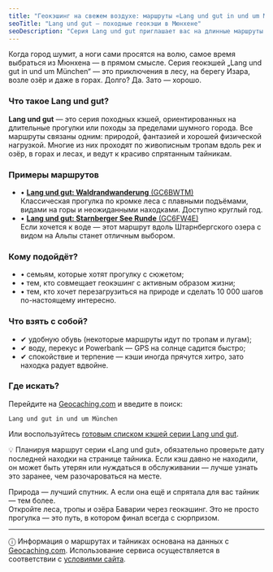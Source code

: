 ```yaml
---
title: "Геокэшинг на свежем воздухе: маршруты «Lang und gut in und um München»"
seoTitle: "Lang und gut – походные геокэши в Мюнхене"
seoDescription: "Серия Lang und gut приглашает вас на длинные маршруты с тайниками в лесах, у рек и в горах. Откройте природу Мюнхена по-новому!"
---
```


<div class="introText">
Когда город шумит, а ноги сами просятся на волю, самое время выбраться из Мюнхена — в прямом смысле. Серия геокэшей „Lang und gut in und um München“ — это приключения в лесу, на берегу Изара, возле озёр и даже в горах. Долго? Да. Зато — хорошо.
</div>

### **Что такое Lang und gut?**

**Lang und gut** — это серия походных кэшей, ориентированных на длительные прогулки или походы за пределами шумного города. Все маршруты связаны одним: природой, фантазией и хорошей физической нагрузкой. Многие из них проходят по живописным тропам вдоль рек и озёр, в горах и лесах, и ведут к красиво спрятанным тайникам.

### **Примеры маршрутов**

- • [**Lang und gut: Waldrandwanderung** (GC6BWTM)](https://www.geocaching.com/geocache/GC6BWTM)  
  Классическая прогулка по кромке леса с плавными подъёмами, видами на горы и неожиданными находками. Доступно круглый год.
- • [**Lang und gut: Starnberger See Runde** (GC6FW4E)](https://www.geocaching.com/geocache/GC6FW4E)  
  Если хочется к воде — этот маршрут вдоль Штарнбергского озера с видом на Альпы станет отличным выбором.

### **Кому подойдёт?**

- • семьям, которые хотят прогулку с сюжетом;  
- • тем, кто совмещает геокэшинг с активным образом жизни;  
- • тем, кто хочет перезагрузиться на природе и сделать 10 000 шагов по-настоящему интересно.

### **Что взять с собой?**

- ✔ удобную обувь (некоторые маршруты идут по тропам и лугам);  
- ✔ воду, перекус и Powerbank — GPS на солнце садится быстро;  
- ✔ спокойствие и терпение — кэши иногда прячутся хитро, зато находка радует вдвойне.

### **Где искать?**

Перейдите на [Geocaching.com](https://www.geocaching.com/) и введите в поиск:

`Lang und gut in und um München`

Или воспользуйтесь [готовым списком кэшей серии Lang und gut](https://www.geocaching.com/plan/lists/BM7ZY7G).

<p class="tips">
💡 Планируя маршрут серии «Lang und gut», обязательно проверьте дату последней находки на странице тайника. Если кэш давно не находили, он может быть утерян или нуждаться в обслуживании — лучше узнать это заранее, чем разочароваться на месте.
</p>

Природа — лучший спутник. А если она ещё и спрятала для вас тайник — тем более.  
Откройте леса, тропы и озёра Баварии через геокэшинг. Это не просто прогулка — это путь, в котором финал всегда с сюрпризом.


---

<div class="terms">
ⓘ Информация о маршрутах и тайниках основана на данных с <a href="https://www.geocaching.com/" target="_blank">Geocaching.com</a>. Использование сервиса осуществляется в соответствии с <a href="https://www.geocaching.com/policies/en/terms-of-use" target="_blank">условиями сайта</a>.
</div>
